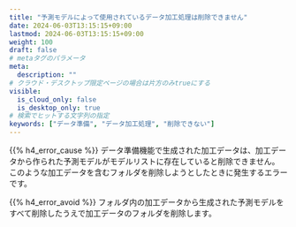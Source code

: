 ```yaml
---
title: "予測モデルによって使用されているデータ加工処理は削除できません"
date: 2024-06-03T13:15:15+09:00
lastmod: 2024-06-03T13:15:15+09:00
weight: 100
draft: false
# metaタグのパラメータ
meta:
  description: ""
# クラウド・デスクトップ限定ページの場合は片方のみtrueにする
visible:
  is_cloud_only: false
  is_desktop_only: true
# 検索でヒットする文字列の指定
keywords: ["データ準備", "データ加工処理", "削除できない"]
---
```


{{% h4_error_cause %}}
データ準備機能で生成された加工データは、加工データから作られた予測モデルがモデルリストに存在していると削除できません。  
このような加工データを含むフォルダを削除しようとしたときに発生するエラーです。  

{{% h4_error_avoid %}}
フォルダ内の加工データから生成された予測モデルをすべて削除したうえで加工データのフォルダを削除します。  
